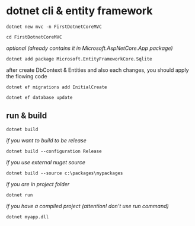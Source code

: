 ﻿# dotnet cli & entity framework 

`dotnet new mvc -n FirstDotnetCoreMVC`

`cd FirstDotnetCoreMVC`

_optional (already contains it in Microsoft.AspNetCore.App package)_ 

`dotnet add package Microsoft.EntityFrameworkCore.Sqlite`

after create DbContext & Entities and also each changes, you should apply the flowing code

`dotnet ef migrations add InitialCreate`

`dotnet ef database update`

## run & build

`dotnet build`

_if you want to build to be release_

`dotnet build --configuration Release`

_if you use external nuget source_

`dotnet build --source c:\packages\mypackages`

_if you are in project folder_

`dotnet run`

_if you have a compiled project (attention! don't use run command)_ 

`dotnet myapp.dll`

